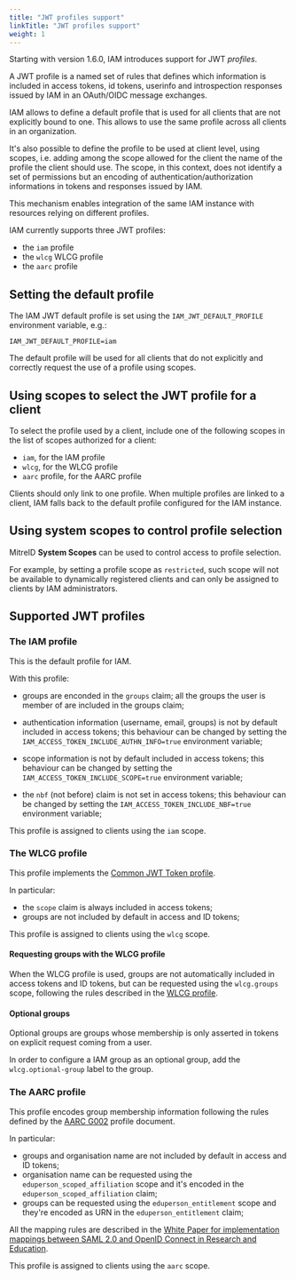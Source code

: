 ```yaml
---
title: "JWT profiles support"
linkTitle: "JWT profiles support"
weight: 1
---
```


Starting with version 1.6.0, IAM introduces support for JWT _profiles_.

A JWT profile is a named set of rules that defines which information is
included in access tokens, id tokens,  userinfo and introspection responses
issued by IAM in an OAuth/OIDC message exchanges.

IAM allows to define a default profile that is used for all clients that are
not explicitly bound to one. This allows to use the same profile across
all clients in an organization.

It's also possible to define the profile to be used at client level, using
scopes, i.e. adding among the scope allowed for the client the name of the
profile the client should use. The scope, in this context, does not identify a
set of permissions but an encoding of authentication/authorization informations
in tokens and responses issued by IAM.

This mechanism enables integration of the same IAM instance with resources
relying on different profiles.

IAM currently supports three JWT profiles:

- the `iam` profile
- the `wlcg` WLCG profile 
- the `aarc` profile


## Setting the default profile

The IAM JWT default profile is set using the `IAM_JWT_DEFAULT_PROFILE`
environment variable, e.g.:

```
IAM_JWT_DEFAULT_PROFILE=iam
```

The default profile will be used for all clients that do not explicitly and
correctly request the use of a profile using scopes. 

## Using scopes to select the JWT profile for a client

To select the profile used by a client, include one of the following scopes
in the list of scopes authorized for a client:

- `iam`, for the IAM profile
- `wlcg`, for the WLCG profile 
- `aarc` profile, for the AARC profile

Clients should only link to one profile. When multiple profiles are linked to a
client, IAM falls back to the default profile configured for the IAM instance.


## Using system scopes to control profile selection

MitreID **System Scopes** can be used to control access to profile selection.

For example, by setting a profile scope as `restricted`, such scope will not be
available to dynamically registered clients and can only be assigned to clients
by IAM administrators.

## Supported JWT profiles

### The IAM profile

This is the default profile for IAM.

With this profile:

- groups are enconded in the `groups` claim; all the groups the user is member
  of are included in the groups claim;

- authentication information (username, email, groups) is not by default
  included in access tokens; this behaviour can be changed by setting the
  `IAM_ACCESS_TOKEN_INCLUDE_AUTHN_INFO=true` environment variable;

- scope information is not by default included in access tokens; this behaviour
  can be changed by setting the `IAM_ACCESS_TOKEN_INCLUDE_SCOPE=true`
  environment variable;

- the `nbf` (not before) claim is not set in access tokens; this behaviour
  can be changed by setting the `IAM_ACCESS_TOKEN_INCLUDE_NBF=true`
  environment variable;

This profile is assigned to clients using the `iam`  scope.

### The WLCG profile

This profile implements the [Common JWT Token profile][wlcg-profile].

In particular:

- the `scope` claim is always included in access tokens;
- groups are not included by default in access and ID tokens; 

This profile is assigned to clients using the `wlcg` scope.

#### Requesting groups with the WLCG profile

When the WLCG profile is used, groups are not automatically included in access
tokens and ID tokens, but can be requested using the `wlcg.groups` scope,
following the rules described in the [WLCG
profile](https://github.com/WLCG-AuthZ-WG/CommonJWTProfile/blob/master/profile.md#scope-based-group-selection).

#### Optional groups

Optional groups are groups whose membership is only asserted in tokens on
explicit request coming from a user.

In order to configure a IAM group as an optional group, add the
`wlcg.optional-group` label to the group.


### The AARC profile

This profile encodes group membership information following the rules defined
by the [AARC G002][aarc-g002] profile document.

In particular:

- groups and organisation name are not included by default in access and ID tokens;
- organisation name can be requested using the `eduperson_scoped_affiliation` scope and it's encoded in the `eduperson_scoped_affiliation` claim;
- groups can be requested using the `eduperson_entitlement` scope and they're encoded as URN in the `eduperson_entitlement` claim;

All the mapping rules are described in the [White Paper for implementation mappings between SAML 2.0 and OpenID Connect in Research and Education](https://docs.google.com/document/d/1b-Mlet3Lq7qKLEf1BnHJ4nL1fq-vMe7fzpXyrq2wp08/edit).

This profile is assigned to clients using the `aarc` scope.

[wlcg-profile]: https://zenodo.org/record/3460258
[aarc-g002]: https://aarc-project.eu/guidelines/aarc-g002/

